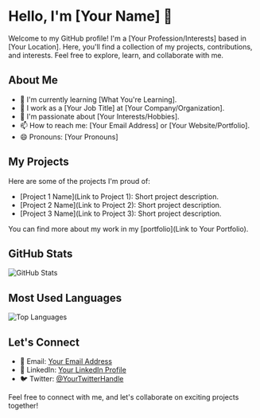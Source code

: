 # Hello, I'm [Your Name] 👋

Welcome to my GitHub profile! I'm a [Your Profession/Interests] based in [Your Location]. Here, you'll find a collection of my projects, contributions, and interests. Feel free to explore, learn, and collaborate with me.

## About Me

- 🌱 I'm currently learning [What You're Learning].
- 💼 I work as a [Your Job Title] at [Your Company/Organization].
- 🔭 I'm passionate about [Your Interests/Hobbies].
- 📫 How to reach me: [Your Email Address] or [Your Website/Portfolio].
- 😄 Pronouns: [Your Pronouns]

## My Projects

Here are some of the projects I'm proud of:

- [Project 1 Name](Link to Project 1): Short project description.
- [Project 2 Name](Link to Project 2): Short project description.
- [Project 3 Name](Link to Project 3): Short project description.

You can find more about my work in my [portfolio](Link to Your Portfolio).

## GitHub Stats

![GitHub Stats](https://github-readme-stats.vercel.app/api?username=your-username&show_icons=true&theme=dark)

## Most Used Languages

![Top Languages](https://github-readme-stats.vercel.app/api/top-langs/?username=your-username&layout=compact&theme=dark)

## Let's Connect

- 📧 Email: [Your Email Address](mailto:youremail@example.com)
- 💼 LinkedIn: [Your LinkedIn Profile](https://www.linkedin.com/in/yourusername/)
- 🐦 Twitter: [@YourTwitterHandle](https://twitter.com/yourusername)

Feel free to connect with me, and let's collaborate on exciting projects together!

<!-- Add more sections and personalize further as needed -->
